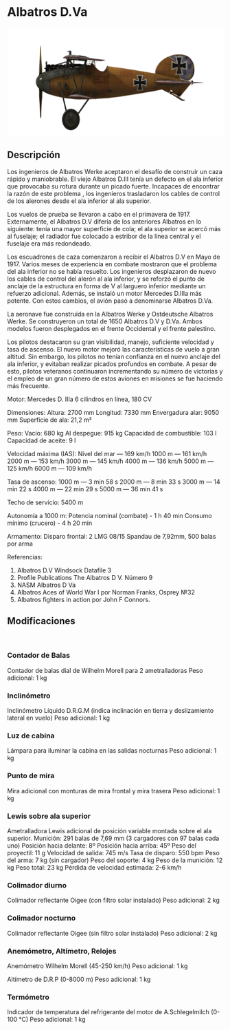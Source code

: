 ﻿# Albatros D.Va

![albatrosd5](../images/albatrosd5.png)

## Descripción

Los ingenieros de Albatros Werke aceptaron el desafío de construir un caza rápido y maniobrable. El viejo Albatros D.III tenía un defecto en el ala inferior que provocaba su rotura durante un picado fuerte. Incapaces de encontrar la razón de este problema , los ingenieros trasladaron los cables de control de los alerones desde el ala inferior al ala superior.

Los vuelos de prueba se llevaron a cabo en el primavera de 1917. Externamente, el Albatros D.V difería de los anteriores Albatros en lo siguiente: tenía una mayor superficie de cola; el ala superior se acercó más al fuselaje; el radiador fue colocado a estribor de la línea central y el fuselaje era más redondeado.

Los escuadrones de caza comenzaron a recibir el Albatros D.V en Mayo de 1917. Varios meses de experiencia en combate mostraron que el problema del ala inferior no se había resuelto. Los ingenieros desplazaron de nuevo los cables de control del alerón al ala inferior, y se reforzó el punto de anclaje de la estructura en forma de V al larguero inferior mediante un refuerzo adicional. Además, se instaló un motor Mercedes D.IIIa más potente. Con estos cambios, el avión pasó a denominarse Albatros D.Va.

La aeronave fue construida en la Albatros Werke y Ostdeutsche Albatros Werke. Se construyeron un total de 1650 Albatros D.V y D.Va. Ambos modelos fueron desplegados en el frente Occidental y el frente palestino.

Los pilotos destacaron su gran visibilidad, manejo, suficiente velocidad y tasa de ascenso. El nuevo motor mejoró las características de vuelo a gran altitud. Sin embargo, los pilotos no tenían confianza en el nuevo anclaje del ala inferior, y evitaban realizar picados profundos en combate. A pesar de esto, pilotos veteranos continuaron incrementando su número de victorias y el empleo de un gran número de estos aviones en misiones se fue haciendo más frecuente.


Motor:
Mercedes D. IIIa 6 cilindros en línea, 180 CV

Dimensiones:
Altura: 2700 mm
Longitud: 7330 mm
Envergadura alar: 9050 mm
Superficie de ala: 21,2 m²

Peso:
Vacío: 680 kg
Al despegue: 915 kg
Capacidad de combustible: 103 l
Capacidad de aceite: 9 l

Velocidad máxima (IAS):
Nivel del mar — 169 km/h
1000 m — 161 km/h
2000 m — 153 km/h
3000 m — 145 km/h
4000 m — 136 km/h
5000 m — 125 km/h
6000 m — 109 km/h

Tasa de ascenso:
1000 m —  3 min 58 s
2000 m —  8 min 33 s
3000 m — 14 min 22 s
4000 m — 22 min 29 s
5000 m — 36 min 41 s

Techo de servicio: 5400 m

Autonomía a 1000 m:
Potencia nominal (combate) - 1 h 40 min
Consumo mínimo (crucero) - 4 h 20 min

Armamento:
Disparo frontal: 2 LMG 08/15 Spandau de 7,92mm, 500 balas por arma

Referencias:
1) Albatros D.V  Windsock Datafile 3
2) Profile Publications The Albatros D V. Número 9
3) NASM Albatros D Va
4) Albatros Aces of World War I por Norman Franks, Osprey №32
5) Albatros fighters in action por John F Connors.

## Modificaciones
﻿

### Contador de Balas

Contador de balas dial de Wilhelm Morell para 2 ametralladoras
Peso adicional: 1 kg
﻿

### Inclinómetro

Inclinómetro Líquido D.R.G.M (indica inclinación en tierra y deslizamiento lateral en vuelo)
Peso adicional: 1 kg
﻿

### Luz de cabina

Lámpara para iluminar la cabina en las salidas nocturnas
Peso adicional: 1 kg
﻿

### Punto de mira

Mira adicional con monturas de mira frontal y mira trasera
Peso adicional: 1 kg
﻿

### Lewis sobre ala superior

Ametralladora Lewis adicional de posición variable montada sobre el ala superior.
Munición: 291 balas de 7,69 mm (3 cargadores con 97 balas cada uno)
Posición hacia delante: 8º
Posición hacia arriba: 45º
Peso del proyectil: 11 g
Velocidad de salida: 745 m/s
Tasa de disparo: 550 bpm
Peso del arma: 7 kg (sin cargador)
Peso del soporte: 4 kg
Peso de la munición: 12 kg
Peso total: 23 kg
Pérdida de velocidad estimada: 2-6 km/h
﻿

### Colimador diurno

Colimador reflectante Oigee (con filtro solar instalado)
Peso adicional: 2 kg
﻿

### Colimador nocturno

Colimador reflectante Oigee (sin filtro solar instalado)
Peso adicional: 2 kg
﻿

### Anemómetro, Altímetro, Relojes

Anemómetro Wilhelm Morell (45-250 km/h)
Peso adicional: 1 kg

Altímetro de D.R.P (0-8000 m)
Peso adicional: 1 kg

### Termómetro

Indicador de temperatura del refrigerante del motor de A.Schlegelmilch (0-100 °C)
Peso adicional: 1 kg
